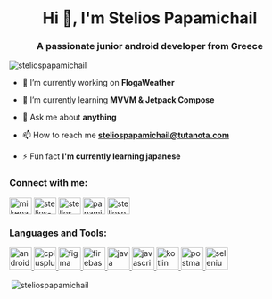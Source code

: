 <h1 align="center">Hi 👋, I'm Stelios Papamichail</h1>
<h3 align="center">A passionate junior android developer from Greece</h3>

<p align="left"> <img src="https://komarev.com/ghpvc/?username=steliospapamichail&label=Profile%20views&color=0e75b6&style=flat" alt="steliospapamichail" /> </p>

- 🔭 I’m currently working on **FlogaWeather**

- 🌱 I’m currently learning **MVVM & Jetpack Compose**

- 💬 Ask me about **anything**

- 📫 How to reach me **steliospapamichail@tutanota.com**

- ⚡ Fun fact **I'm currently learning japanese**

<h3 align="left">Connect with me:</h3>
<p align="left">
<a href="https://twitter.com/mikepapamichail" target="blank"><img align="center" src="https://cdn.jsdelivr.net/npm/simple-icons@3.0.1/icons/twitter.svg" alt="mikepapamichail" height="30" width="40" /></a>
<a href="https://linkedin.com/in/stelios-papamichail-821b2315b" target="blank"><img align="center" src="https://cdn.jsdelivr.net/npm/simple-icons@3.0.1/icons/linkedin.svg" alt="stelios-papamichail-821b2315b" height="30" width="40" /></a>
<a href="https://stackoverflow.com/users/6655405/stelios-papamichail" target="blank"><img align="center" src="https://cdn.jsdelivr.net/npm/simple-icons@3.0.1/icons/stackoverflow.svg" alt="stelios papamichail" height="30" width="40" /></a>
<a href="https://instagram.com/papamichail_stelios" target="blank"><img align="center" src="https://cdn.jsdelivr.net/npm/simple-icons@3.0.1/icons/instagram.svg" alt="papamichail_stelios" height="30" width="40" /></a>
<a href="https://www.leetcode.com/steliospapamichail" target="blank"><img align="center" src="https://cdn.jsdelivr.net/npm/simple-icons@3.0.1/icons/leetcode.svg" alt="steliospapamichail" height="30" width="40" /></a>
</p>

<h3 align="left">Languages and Tools:</h3>
<p align="left"> <a href="https://developer.android.com" target="_blank"> <img src="https://devicons.github.io/devicon/devicon.git/icons/android/android-original-wordmark.svg" alt="android" width="40" height="40"/> </a> <a href="https://www.w3schools.com/cpp/" target="_blank"> <img src="https://devicons.github.io/devicon/devicon.git/icons/cplusplus/cplusplus-original.svg" alt="cplusplus" width="40" height="40"/> </a> <a href="https://www.figma.com/" target="_blank"> <img src="https://www.vectorlogo.zone/logos/figma/figma-icon.svg" alt="figma" width="40" height="40"/> </a> <a href="https://firebase.google.com/" target="_blank"> <img src="https://www.vectorlogo.zone/logos/firebase/firebase-icon.svg" alt="firebase" width="40" height="40"/> </a> <a href="https://www.java.com" target="_blank"> <img src="https://devicons.github.io/devicon/devicon.git/icons/java/java-original-wordmark.svg" alt="java" width="40" height="40"/> </a> <a href="https://developer.mozilla.org/en-US/docs/Web/JavaScript" target="_blank"> <img src="https://devicons.github.io/devicon/devicon.git/icons/javascript/javascript-original.svg" alt="javascript" width="40" height="40"/> </a> <a href="https://kotlinlang.org" target="_blank"> <img src="https://www.vectorlogo.zone/logos/kotlinlang/kotlinlang-icon.svg" alt="kotlin" width="40" height="40"/> </a> <a href="https://postman.com" target="_blank"> <img src="https://www.vectorlogo.zone/logos/getpostman/getpostman-icon.svg" alt="postman" width="40" height="40"/> </a> <a href="https://www.selenium.dev" target="_blank"> <img src="https://raw.githubusercontent.com/detain/svg-logos/780f25886640cef088af994181646db2f6b1a3f8/svg/selenium-logo.svg" alt="selenium" width="40" height="40"/> </a> </p>

<p>&nbsp;<img align="center" src="https://github-readme-stats.vercel.app/api?username=steliospapamichail&show_icons=true&locale=en" alt="steliospapamichail" /></p>
